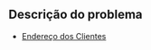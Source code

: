 ## Descrição do problema
   * [Endereço dos Clientes](https://www.urionlinejudge.com.br/judge/pt/problems/view/2603)